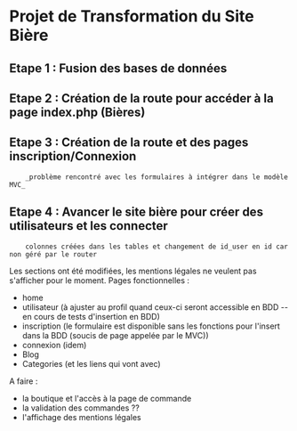 # Projet de Transformation du Site Bière 

## Etape 1 : Fusion des bases de données

## Etape 2 : Création de la route pour accéder à la page index.php (Bières)

## Etape 3 : Création de la route et des pages inscription/Connexion
        _problème rencontré avec les formulaires à intégrer dans le modèle MVC_
## Etape 4 : Avancer le site bière pour créer des utilisateurs et les connecter
        colonnes créées dans les tables et changement de id_user en id car non géré par le router

Les sections ont été modifiées, les mentions légales ne veulent pas s'afficher pour le moment. 
Pages fonctionnelles :
* home
* utilisateur (à ajuster au profil quand ceux-ci seront accessible en BDD -- en cours de tests d'insertion en BDD)
* inscription (le formulaire est disponible sans les fonctions pour l'insert dans la BDD (soucis de page appelée par le MVC))
* connexion (idem)
* Blog
* Categories (et les liens qui vont avec)

A faire : 
* la boutique et l'accès à la page de commande
* la validation des commandes ??
* l'affichage des mentions légales